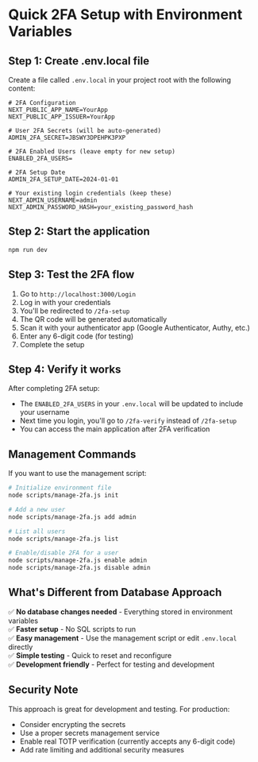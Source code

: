# Quick 2FA Setup with Environment Variables

## Step 1: Create .env.local file

Create a file called `.env.local` in your project root with the following content:

```env
# 2FA Configuration
NEXT_PUBLIC_APP_NAME=YourApp
NEXT_PUBLIC_APP_ISSUER=YourApp

# User 2FA Secrets (will be auto-generated)
ADMIN_2FA_SECRET=JBSWY3DPEHPK3PXP

# 2FA Enabled Users (leave empty for new setup)
ENABLED_2FA_USERS=

# 2FA Setup Date
ADMIN_2FA_SETUP_DATE=2024-01-01

# Your existing login credentials (keep these)
NEXT_ADMIN_USERNAME=admin
NEXT_ADMIN_PASSWORD_HASH=your_existing_password_hash
```

## Step 2: Start the application

```bash
npm run dev
```

## Step 3: Test the 2FA flow

1. Go to `http://localhost:3000/Login`
2. Log in with your credentials
3. You'll be redirected to `/2fa-setup`
4. The QR code will be generated automatically
5. Scan it with your authenticator app (Google Authenticator, Authy, etc.)
6. Enter any 6-digit code (for testing)
7. Complete the setup

## Step 4: Verify it works

After completing 2FA setup:

- The `ENABLED_2FA_USERS` in your `.env.local` will be updated to include your username
- Next time you login, you'll go to `/2fa-verify` instead of `/2fa-setup`
- You can access the main application after 2FA verification

## Management Commands

If you want to use the management script:

```bash
# Initialize environment file
node scripts/manage-2fa.js init

# Add a new user
node scripts/manage-2fa.js add admin

# List all users
node scripts/manage-2fa.js list

# Enable/disable 2FA for a user
node scripts/manage-2fa.js enable admin
node scripts/manage-2fa.js disable admin
```

## What's Different from Database Approach

✅ **No database changes needed** - Everything stored in environment variables  
✅ **Faster setup** - No SQL scripts to run  
✅ **Easy management** - Use the management script or edit `.env.local` directly  
✅ **Simple testing** - Quick to reset and reconfigure  
✅ **Development friendly** - Perfect for testing and development

## Security Note

This approach is great for development and testing. For production:

- Consider encrypting the secrets
- Use a proper secrets management service
- Enable real TOTP verification (currently accepts any 6-digit code)
- Add rate limiting and additional security measures
